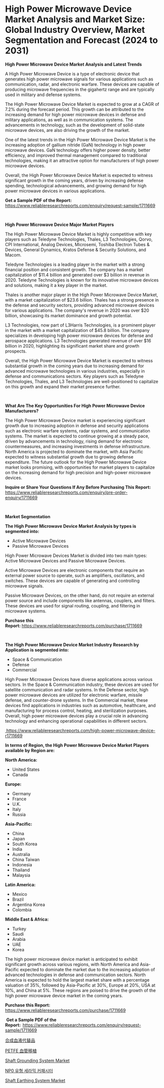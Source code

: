 <p><h1>High Power Microwave Device Market Analysis and Market Size: Global Industry Overview, Market Segmentation and Forecast (2024 to 2031)</h1></p><p><strong>High Power Microwave Device Market Analysis and Latest Trends</strong></p>
<p><p>A High Power Microwave Device is a type of electronic device that generates high power microwave signals for various applications such as communication, radar, and electronic warfare. These devices are capable of producing microwave frequencies in the gigahertz range and are typically used in military and defense systems.</p><p>The High Power Microwave Device Market is expected to grow at a CAGR of 7.2% during the forecast period. This growth can be attributed to the increasing demand for high power microwave devices in defense and military applications, as well as in communication systems. The advancements in technology, such as the development of solid-state microwave devices, are also driving the growth of the market.</p><p>One of the latest trends in the High Power Microwave Device Market is the increasing adoption of gallium nitride (GaN) technology in high power microwave devices. GaN technology offers higher power density, better efficiency, and improved thermal management compared to traditional technologies, making it an attractive option for manufacturers of high power microwave devices.</p><p>Overall, the High Power Microwave Device Market is expected to witness significant growth in the coming years, driven by increasing defense spending, technological advancements, and growing demand for high power microwave devices in various applications.</p></p>
<p><strong>Get a Sample PDF of the Report:&nbsp;</strong> <a href="https://www.reliableresearchreports.com/enquiry/request-sample/1711669">https://www.reliableresearchreports.com/enquiry/request-sample/1711669</a></p>
<p>&nbsp;</p>
<p><strong>High Power Microwave Device Major Market Players</strong></p>
<p><p>The High Power Microwave Device Market is highly competitive with key players such as Teledyne Technologies, Thales, L3 Technologies, Qorvo, CPI International, Analog Devices, Microsemi, Toshiba Electron Tubes & Devices, General Dynamics, Kratos Defense & Security Solutions, and Macom. </p><p>Teledyne Technologies is a leading player in the market with a strong financial position and consistent growth. The company has a market capitalization of $11.4 billion and generated over $3 billion in revenue in 2020. Teledyne Technologies is known for its innovative microwave devices and solutions, making it a key player in the market.</p><p>Thales is another major player in the High Power Microwave Device Market, with a market capitalization of $23.6 billion. Thales has a strong presence in the defense and security sectors, providing advanced microwave devices for various applications. The company's revenue in 2020 was over $20 billion, showcasing its market dominance and growth potential.</p><p>L3 Technologies, now part of L3Harris Technologies, is a prominent player in the market with a market capitalization of $45.8 billion. The company specializes in developing high power microwave devices for defense and aerospace applications. L3 Technologies generated revenue of over $16 billion in 2020, highlighting its significant market share and growth prospects.</p><p>Overall, the High Power Microwave Device Market is expected to witness substantial growth in the coming years due to increasing demand for advanced microwave technologies in various industries, especially in defense and communications sectors. Key players such as Teledyne Technologies, Thales, and L3 Technologies are well-positioned to capitalize on this growth and expand their market presence further.</p></p>
<p>&nbsp;</p>
<p><strong>What Are The Key Opportunities For High Power Microwave Device Manufacturers?</strong></p>
<p><p>The High Power Microwave Device market is experiencing significant growth due to increasing adoption in defense and security applications such as electronic warfare systems, radar systems, and communication systems. The market is expected to continue growing at a steady pace, driven by advancements in technology, rising demand for electronic countermeasures, and increasing investments in defense infrastructure. North America is projected to dominate the market, with Asia Pacific expected to witness substantial growth due to growing defense expenditure. The future outlook for the High Power Microwave Device market looks promising, with opportunities for market players to capitalize on the increasing demand for high precision and high-power microwave devices.</p></p>
<p><strong>Inquire or Share Your Questions If Any Before Purchasing This Report:</strong> <a href="https://www.reliableresearchreports.com/enquiry/pre-order-enquiry/1711669">https://www.reliableresearchreports.com/enquiry/pre-order-enquiry/1711669</a></p>
<p>&nbsp;</p>
<p><strong>Market Segmentation</strong></p>
<p><strong>The High Power Microwave Device Market Analysis by types is segmented into:</strong></p>
<p><ul><li>Active Microwave Devices</li><li>Passive Microwave Devices</li></ul></p>
<p><p>High Power Microwave Devices Market is divided into two main types: Active Microwave Devices and Passive Microwave Devices. </p><p>Active Microwave Devices are electronic components that require an external power source to operate, such as amplifiers, oscillators, and switches. These devices are capable of generating and controlling microwave signals.</p><p>Passive Microwave Devices, on the other hand, do not require an external power source and include components like antennas, couplers, and filters. These devices are used for signal routing, coupling, and filtering in microwave systems.</p></p>
<p><strong>Purchase this Report:&nbsp;</strong><a href="https://www.reliableresearchreports.com/purchase/1711669">https://www.reliableresearchreports.com/purchase/1711669</a></p>
<p>&nbsp;</p>
<p><strong>The High Power Microwave Device Market Industry Research by Application is segmented into:</strong></p>
<p><ul><li>Space & Communication</li><li>Defense</li><li>Commercial</li></ul></p>
<p><p>High Power Microwave Devices have diverse applications across various sectors. In the Space & Communication industry, these devices are used for satellite communication and radar systems. In the Defense sector, high power microwave devices are utilized for electronic warfare, missile defense, and counter-drone systems. In the Commercial market, these devices find applications in industries such as automotive, healthcare, and manufacturing for process control, heating, and sterilization purposes. Overall, high power microwave devices play a crucial role in advancing technology and enhancing operational capabilities in different sectors.</p></p>
<p><a href="https://www.reliableresearchreports.com/high-power-microwave-device-r1711669">&nbsp;https://www.reliableresearchreports.com/high-power-microwave-device-r1711669</a></p>
<p><strong>In terms of Region, the High Power Microwave Device Market Players available by Region are:</strong></p>
<p>
    <p> <strong> North America: </strong>
        <ul>
            <li>United States</li>
            <li>Canada</li>
        </ul>
        </p> 
    <p> <strong> Europe: </strong>
        <ul>
            <li>Germany</li>
            <li>France</li>
            <li>U.K.</li>
            <li>Italy</li>
            <li>Russia</li>
        </ul>
        </p> 
    <p> <strong> Asia-Pacific: </strong>
        <ul>
            <li>China</li>
            <li>Japan</li>
            <li>South Korea</li>
            <li>India</li>
            <li>Australia</li>
            <li>China Taiwan</li>
            <li>Indonesia</li>
            <li>Thailand</li>
            <li>Malaysia</li>
        </ul>
        </p> 
    <p> <strong> Latin America: </strong>
        <ul>
            <li>Mexico</li>
            <li>Brazil</li>
            <li>Argentina Korea</li>
            <li>Colombia</li>
        </ul>
        </p> 
    <p> <strong> Middle East & Africa: </strong>
        <ul>
            <li>Turkey</li>
            <li>Saudi</li>
            <li>Arabia</li>
            <li>UAE</li>
            <li>Korea</li>
        </ul>
    </p>
    </p>
<p><p>The high power microwave device market is anticipated to exhibit significant growth across various regions, with North America and Asia-Pacific expected to dominate the market due to the increasing adoption of advanced technologies in defense and communication sectors. North America is expected to hold the largest market share with a percentage valuation of 35%, followed by Asia-Pacific at 30%, Europe at 20%, USA at 10%, and China at 5%. These regions are poised to drive the growth of the high power microwave device market in the coming years.</p></p>
<p><strong>Purchase this Report: </strong><a href="https://www.reliableresearchreports.com/purchase/1711669">https://www.reliableresearchreports.com/purchase/1711669</a></p>
<p>&nbsp;<strong>Get a Sample PDF of the Report:&nbsp;&nbsp;</strong><a href="https://www.reliableresearchreports.com/enquiry/request-sample/1711669">https://www.reliableresearchreports.com/enquiry/request-sample/1711669</a></p>
<p><strong></strong></p>
<p><p><a href="https://github.com/dawson566/Market-Research-Report-List-1/blob/main/4986740126955.md">合成血液代替品</a></p><p><a href="https://github.com/JacksonWiza1924/Market-Research-Report-List-2/blob/main/5026642126954.md">PETFE 血管移植</a></p><p><a href="https://github.com/mbisetmhermsr/Market-Research-Report-List-2/blob/main/shaft-grounding-system-market.md">Shaft Grounding System Market</a></p><p><a href="https://github.com/joannescott9078/Market-Research-Report-List-1/blob/main/2090068123659.md">NP0 유형 세라믹 커패시터</a></p><p><a href="https://github.com/elizabethdagraca/Market-Research-Report-List-3/blob/main/shaft-earthing-system-market.md">Shaft Earthing System Market</a></p></p>